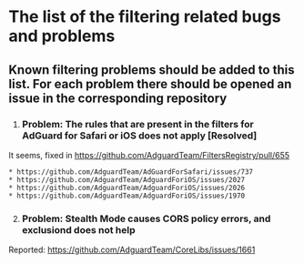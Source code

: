 # The list of the filtering related bugs and problems

## Known filtering problems should be added to this list. For each problem there should be opened an issue in the corresponding repository

1. ### Problem: The rules that are present in the filters for AdGuard for Safari or iOS does not apply [Resolved]

It seems, fixed in https://github.com/AdguardTeam/FiltersRegistry/pull/655

    * https://github.com/AdguardTeam/AdGuardForSafari/issues/737
    * https://github.com/AdguardTeam/AdguardForiOS/issues/2027
    * https://github.com/AdguardTeam/AdguardForiOS/issues/2026
    * https://github.com/AdguardTeam/AdguardForiOS/issues/1970

2. ### Problem: Stealth Mode causes CORS policy errors, and exclusiond does not help

Reported: https://github.com/AdguardTeam/CoreLibs/issues/1661